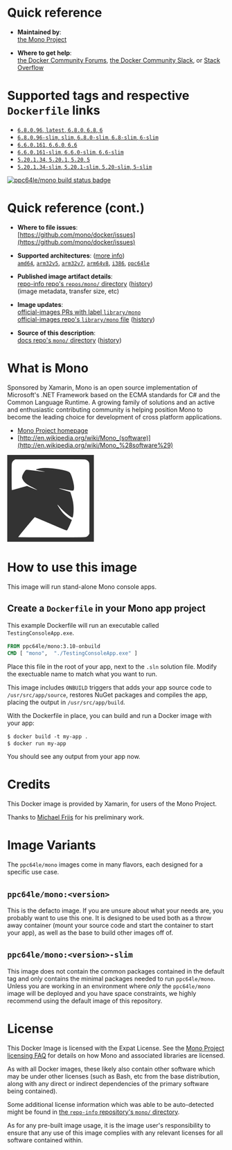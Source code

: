 <!--

********************************************************************************

WARNING:

    DO NOT EDIT "mono/README.md"

    IT IS AUTO-GENERATED

    (from the other files in "mono/" combined with a set of templates)

********************************************************************************

-->

# Quick reference

-	**Maintained by**:  
	[the Mono Project](https://github.com/mono/docker)

-	**Where to get help**:  
	[the Docker Community Forums](https://forums.docker.com/), [the Docker Community Slack](http://dockr.ly/slack), or [Stack Overflow](https://stackoverflow.com/search?tab=newest&q=docker)

# Supported tags and respective `Dockerfile` links

-	[`6.8.0.96`, `latest`, `6.8.0`, `6.8`, `6`](https://github.com/mono/docker/blob/65ca4c1ec4349dd187997f216d1fdcbfcb46b38a/6.8.0.96/Dockerfile)
-	[`6.8.0.96-slim`, `slim`, `6.8.0-slim`, `6.8-slim`, `6-slim`](https://github.com/mono/docker/blob/65ca4c1ec4349dd187997f216d1fdcbfcb46b38a/6.8.0.96/slim/Dockerfile)
-	[`6.6.0.161`, `6.6.0`, `6.6`](https://github.com/mono/docker/blob/4374af564e9ffd69f526135fb78c148d0a03012a/6.6.0.161/Dockerfile)
-	[`6.6.0.161-slim`, `6.6.0-slim`, `6.6-slim`](https://github.com/mono/docker/blob/4374af564e9ffd69f526135fb78c148d0a03012a/6.6.0.161/slim/Dockerfile)
-	[`5.20.1.34`, `5.20.1`, `5.20`, `5`](https://github.com/mono/docker/blob/c47c852008be6934ac650f282c18c70f2cfec72f/5.20.1.34/Dockerfile)
-	[`5.20.1.34-slim`, `5.20.1-slim`, `5.20-slim`, `5-slim`](https://github.com/mono/docker/blob/c47c852008be6934ac650f282c18c70f2cfec72f/5.20.1.34/slim/Dockerfile)

[![ppc64le/mono build status badge](https://img.shields.io/jenkins/s/https/doi-janky.infosiftr.net/job/multiarch/job/ppc64le/job/mono.svg?label=ppc64le/mono%20%20build%20job)](https://doi-janky.infosiftr.net/job/multiarch/job/ppc64le/job/mono/)

# Quick reference (cont.)

-	**Where to file issues**:  
	[https://github.com/mono/docker/issues](https://github.com/mono/docker/issues)

-	**Supported architectures**: ([more info](https://github.com/docker-library/official-images#architectures-other-than-amd64))  
	[`amd64`](https://hub.docker.com/r/amd64/mono/), [`arm32v5`](https://hub.docker.com/r/arm32v5/mono/), [`arm32v7`](https://hub.docker.com/r/arm32v7/mono/), [`arm64v8`](https://hub.docker.com/r/arm64v8/mono/), [`i386`](https://hub.docker.com/r/i386/mono/), [`ppc64le`](https://hub.docker.com/r/ppc64le/mono/)

-	**Published image artifact details**:  
	[repo-info repo's `repos/mono/` directory](https://github.com/docker-library/repo-info/blob/master/repos/mono) ([history](https://github.com/docker-library/repo-info/commits/master/repos/mono))  
	(image metadata, transfer size, etc)

-	**Image updates**:  
	[official-images PRs with label `library/mono`](https://github.com/docker-library/official-images/pulls?q=label%3Alibrary%2Fmono)  
	[official-images repo's `library/mono` file](https://github.com/docker-library/official-images/blob/master/library/mono) ([history](https://github.com/docker-library/official-images/commits/master/library/mono))

-	**Source of this description**:  
	[docs repo's `mono/` directory](https://github.com/docker-library/docs/tree/master/mono) ([history](https://github.com/docker-library/docs/commits/master/mono))

# What is Mono

Sponsored by Xamarin, Mono is an open source implementation of Microsoft's .NET Framework based on the ECMA standards for C# and the Common Language Runtime. A growing family of solutions and an active and enthusiastic contributing community is helping position Mono to become the leading choice for development of cross platform applications.

-	[Mono Project homepage](http://www.mono-project.com/)
-	[http://en.wikipedia.org/wiki/Mono_(software)](http://en.wikipedia.org/wiki/Mono_%28software%29)

![logo](https://raw.githubusercontent.com/docker-library/docs/7413e5cdbaae1016411b9fc20950dd913a799e2c/mono/logo.png)

# How to use this image

This image will run stand-alone Mono console apps.

## Create a `Dockerfile` in your Mono app project

This example Dockerfile will run an executable called `TestingConsoleApp.exe`.

```dockerfile
FROM ppc64le/mono:3.10-onbuild
CMD [ "mono",  "./TestingConsoleApp.exe" ]
```

Place this file in the root of your app, next to the `.sln` solution file. Modify the exectuable name to match what you want to run.

This image includes `ONBUILD` triggers that adds your app source code to `/usr/src/app/source`, restores NuGet packages and compiles the app, placing the output in `/usr/src/app/build`.

With the Dockerfile in place, you can build and run a Docker image with your app:

```console
$ docker build -t my-app .
$ docker run my-app
```

You should see any output from your app now.

# Credits

This Docker image is provided by Xamarin, for users of the Mono Project.

Thanks to [Michael Friis](http://friism.com/) for his preliminary work.

# Image Variants

The `ppc64le/mono` images come in many flavors, each designed for a specific use case.

## `ppc64le/mono:<version>`

This is the defacto image. If you are unsure about what your needs are, you probably want to use this one. It is designed to be used both as a throw away container (mount your source code and start the container to start your app), as well as the base to build other images off of.

## `ppc64le/mono:<version>-slim`

This image does not contain the common packages contained in the default tag and only contains the minimal packages needed to run `ppc64le/mono`. Unless you are working in an environment where *only* the `ppc64le/mono` image will be deployed and you have space constraints, we highly recommend using the default image of this repository.

# License

This Docker Image is licensed with the Expat License. See the [Mono Project licensing FAQ](http://www.mono-project.com/docs/faq/licensing/) for details on how Mono and associated libraries are licensed.

As with all Docker images, these likely also contain other software which may be under other licenses (such as Bash, etc from the base distribution, along with any direct or indirect dependencies of the primary software being contained).

Some additional license information which was able to be auto-detected might be found in [the `repo-info` repository's `mono/` directory](https://github.com/docker-library/repo-info/tree/master/repos/mono).

As for any pre-built image usage, it is the image user's responsibility to ensure that any use of this image complies with any relevant licenses for all software contained within.
